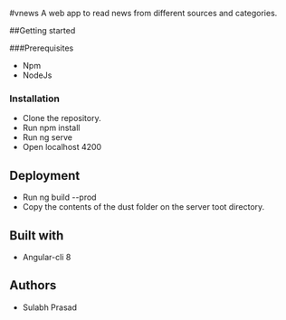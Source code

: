 #vnews
A web app to read news from different sources and categories.

##Getting started

###Prerequisites 
- Npm
- NodeJs

### Installation
- Clone the repository. 
- Run npm install
- Run ng serve
- Open localhost 4200

## Deployment 
- Run ng build --prod
- Copy the contents of the dust folder on the server toot directory. 

## Built with
- Angular-cli 8

## Authors
- Sulabh Prasad 
